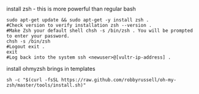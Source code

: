 install zsh - this is more powerful than regular bash
```
sudo apt-get update && sudo apt-get -y install zsh .
#Check version to verify installation zsh --version .
#Make Zsh your default shell chsh -s /bin/zsh . You will be prompted to enter your password.
chsh -s /bin/zsh
#Logout exit .
exit
#Log back into the system ssh <newuser>@[vultr-ip-address] .
```
install ohmyzsh brings in templates
```
sh -c "$(curl -fsSL https://raw.github.com/robbyrussell/oh-my-zsh/master/tools/install.sh)"
```
